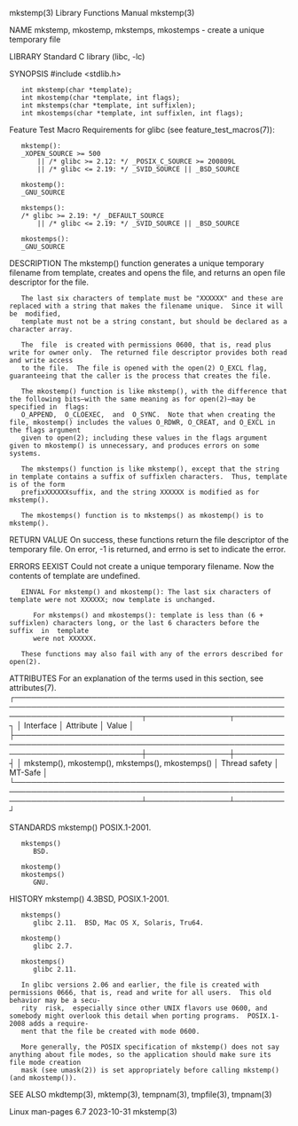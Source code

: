 mkstemp(3)							   Library Functions Manual							    mkstemp(3)

NAME
       mkstemp, mkostemp, mkstemps, mkostemps - create a unique temporary file

LIBRARY
       Standard C library (libc, -lc)

SYNOPSIS
       #include <stdlib.h>

       int mkstemp(char *template);
       int mkostemp(char *template, int flags);
       int mkstemps(char *template, int suffixlen);
       int mkostemps(char *template, int suffixlen, int flags);

   Feature Test Macro Requirements for glibc (see feature_test_macros(7)):

       mkstemp():
	   _XOPEN_SOURCE >= 500
	       || /* glibc >= 2.12: */ _POSIX_C_SOURCE >= 200809L
	       || /* glibc <= 2.19: */ _SVID_SOURCE || _BSD_SOURCE

       mkostemp():
	   _GNU_SOURCE

       mkstemps():
	   /* glibc >= 2.19: */ _DEFAULT_SOURCE
	       || /* glibc <= 2.19: */ _SVID_SOURCE || _BSD_SOURCE

       mkostemps():
	   _GNU_SOURCE

DESCRIPTION
       The  mkstemp()  function	 generates  a unique temporary filename from template, creates and opens the file, and returns an open file descriptor for the
       file.

       The last six characters of template must be "XXXXXX" and these are replaced with a string that makes the filename unique.  Since it will	 be  modified,
       template must not be a string constant, but should be declared as a character array.

       The  file  is created with permissions 0600, that is, read plus write for owner only.  The returned file descriptor provides both read and write access
       to the file.  The file is opened with the open(2) O_EXCL flag, guaranteeing that the caller is the process that creates the file.

       The mkostemp() function is like mkstemp(), with the difference that the following bits—with the same meaning as for open(2)—may be specified in	flags:
       O_APPEND,  O_CLOEXEC,  and  O_SYNC.  Note that when creating the file, mkostemp() includes the values O_RDWR, O_CREAT, and O_EXCL in the flags argument
       given to open(2); including these values in the flags argument given to mkostemp() is unnecessary, and produces errors on some systems.

       The mkstemps() function is like mkstemp(), except that the string in template contains a suffix of suffixlen characters.	 Thus, template is of the form
       prefixXXXXXXsuffix, and the string XXXXXX is modified as for mkstemp().

       The mkostemps() function is to mkstemps() as mkostemp() is to mkstemp().

RETURN VALUE
       On success, these functions return the file descriptor of the temporary file.  On error, -1 is returned, and errno is set to indicate the error.

ERRORS
       EEXIST Could not create a unique temporary filename.  Now the contents of template are undefined.

       EINVAL For mkstemp() and mkostemp(): The last six characters of template were not XXXXXX; now template is unchanged.

	      For mkstemps() and mkostemps(): template is less than (6 + suffixlen) characters long, or the last 6 characters before the  suffix  in  template
	      were not XXXXXX.

       These functions may also fail with any of the errors described for open(2).

ATTRIBUTES
       For an explanation of the terms used in this section, see attributes(7).
       ┌───────────────────────────────────────────────────────────────────────────────────────────────────────────────────────────┬───────────────┬─────────┐
       │ Interface														   │ Attribute	   │ Value   │
       ├───────────────────────────────────────────────────────────────────────────────────────────────────────────────────────────┼───────────────┼─────────┤
       │ mkstemp(), mkostemp(), mkstemps(), mkostemps()										   │ Thread safety │ MT-Safe │
       └───────────────────────────────────────────────────────────────────────────────────────────────────────────────────────────┴───────────────┴─────────┘

STANDARDS
       mkstemp()
	      POSIX.1-2001.

       mkstemps()
	      BSD.

       mkostemp()
       mkostemps()
	      GNU.

HISTORY
       mkstemp()
	      4.3BSD, POSIX.1-2001.

       mkstemps()
	      glibc 2.11.  BSD, Mac OS X, Solaris, Tru64.

       mkostemp()
	      glibc 2.7.

       mkostemps()
	      glibc 2.11.

       In glibc versions 2.06 and earlier, the file is created with permissions 0666, that is, read and write for all users.  This old behavior may be a secu‐
       rity  risk,  especially since other UNIX flavors use 0600, and somebody might overlook this detail when porting programs.  POSIX.1-2008 adds a require‐
       ment that the file be created with mode 0600.

       More generally, the POSIX specification of mkstemp() does not say anything about file modes, so the application should make sure its file mode creation
       mask (see umask(2)) is set appropriately before calling mkstemp() (and mkostemp()).

SEE ALSO
       mkdtemp(3), mktemp(3), tempnam(3), tmpfile(3), tmpnam(3)

Linux man-pages 6.7							  2023-10-31								    mkstemp(3)
